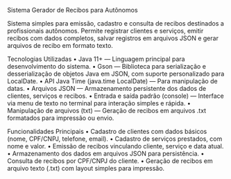 Sistema Gerador de Recibos para Autônomos

Sistema simples para emissão, cadastro e consulta de recibos destinados a profissionais autônomos. Permite registrar clientes e serviços, emitir recibos com dados completos, salvar registros em arquivos JSON e gerar arquivos de recibo em formato texto.

Tecnologias Utilizadas
•	Java 11+ — Linguagem principal para desenvolvimento do sistema.
•	Gson — Biblioteca para serialização e desserialização de objetos Java em JSON, com suporte personalizado para LocalDate.
•	API Java Time (java.time LocalDate) — Para manipulação de datas.
•	Arquivos JSON — Armazenamento persistente dos dados de clientes, serviços e recibos.
•	Entrada e saída padrão (console) — Interface via menu de texto no terminal para interação simples e rápida.
•	Manipulação de arquivos (txt) — Geração de recibos em arquivos .txt formatados para impressão ou envio.

Funcionalidades Principais
•	Cadastro de clientes com dados básicos (nome, CPF/CNPJ, telefone, email).
•	Cadastro de serviços prestados, com nome e valor.
•	Emissão de recibos vinculando cliente, serviço e data atual.
•	Armazenamento dos dados em arquivos JSON para persistência.
•	Consulta de recibos por CPF/CNPJ do cliente.
•	Geração de recibos em arquivo texto (.txt) com layout simples para impressão.
